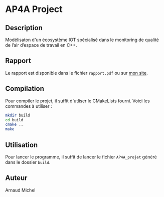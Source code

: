 # AP4A Project

## Description

Modélisaton d'un écosystème IOT spécialisé dans le monitoring de qualité de l’air d’espace de travail en C++.

## Rapport

Le rapport est disponible dans le fichier `rapport.pdf` ou sur [mon site](http://ap4a.utbm.arnaudmichel.fr/apercu.html).

## Compilation

Pour compiler le projet, il suffit d'utliser le CMakeLists fourni. Voici les commandes à utiliser :

```bash
mkdir build
cd build
cmake ..
make
```

## Utilisation

Pour lancer le programme, il suffit de lancer le fichier `AP4A_projet` généré dans le dossier `build`.

## Auteur

Arnaud Michel